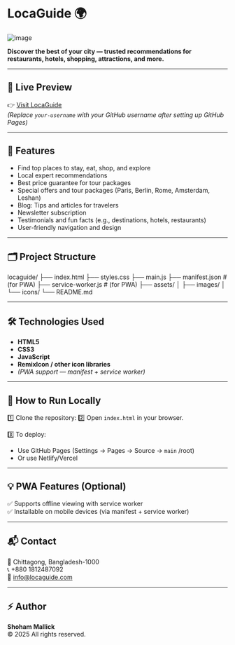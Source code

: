 # LocaGuide 🌍
![image](https://github.com/user-attachments/assets/845e6f85-20f3-43be-a46c-4229cfb288e4)

**Discover the best of your city — trusted recommendations for restaurants, hotels, shopping, attractions, and more.**


---

## 🚀 Live Preview
👉 [Visit LocaGuide](https://your-username.github.io/locaguide/)  
*(Replace `your-username` with your GitHub username after setting up GitHub Pages)*

---

## 📌 Features
- Find top places to stay, eat, shop, and explore
- Local expert recommendations
- Best price guarantee for tour packages
- Special offers and tour packages (Paris, Berlin, Rome, Amsterdam, Leshan)
- Blog: Tips and articles for travelers
- Newsletter subscription
- Testimonials and fun facts (e.g., destinations, hotels, restaurants)
- User-friendly navigation and design

---

## 🗂 Project Structure
locaguide/
├── index.html
├── styles.css
├── main.js
├── manifest.json # (for PWA)
├── service-worker.js # (for PWA)
├── assets/
│ ├── images/
│ └── icons/
└── README.md


---

## 🛠 Technologies Used
- **HTML5**
- **CSS3**
- **JavaScript**
- **RemixIcon / other icon libraries**
- *(PWA support — manifest + service worker)*

---

## 📌 How to Run Locally
1️⃣ Clone the repository:
2️⃣ Open `index.html` in your browser.

3️⃣ To deploy:
- Use GitHub Pages (Settings → Pages → Source → `main` /root)
- Or use Netlify/Vercel

---

## 💡 PWA Features (Optional)
✅ Supports offline viewing with service worker  
✅ Installable on mobile devices (via manifest + service worker)

---

## 📬 Contact
📍 Chittagong, Bangladesh-1000  
📞 +880 1812487092  
📧 info@locaguide.com  

---

## ⚡ Author
**Shoham Mallick**  
© 2025 All rights reserved.

